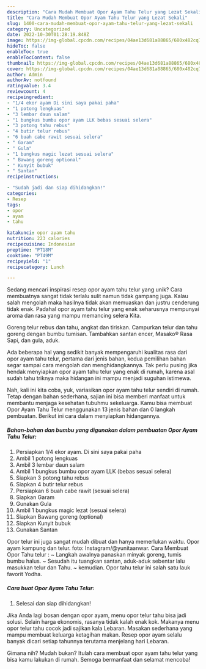 ```yaml
---
description: "Cara Mudah Membuat Opor Ayam Tahu Telur yang Lezat Sekali"
title: "Cara Mudah Membuat Opor Ayam Tahu Telur yang Lezat Sekali"
slug: 1400-cara-mudah-membuat-opor-ayam-tahu-telur-yang-lezat-sekali
category: Uncategorized
date: 2022-10-30T01:28:19.848Z
image: https://img-global.cpcdn.com/recipes/04ae13d681a88865/680x482cq70/opor-ayam-tahu-telur-foto-resep-utama.jpg
hideToc: false
enableToc: true
enableTocContent: false
thumbnail: https://img-global.cpcdn.com/recipes/04ae13d681a88865/680x482cq70/opor-ayam-tahu-telur-foto-resep-utama.jpg
cover: https://img-global.cpcdn.com/recipes/04ae13d681a88865/680x482cq70/opor-ayam-tahu-telur-foto-resep-utama.jpg
author: Admin
authorAv: notfound
ratingvalue: 3.4
reviewcount: 4
recipeingredient:
- "1/4 ekor ayam Di sini saya pakai paha"
- "1 potong lengkuas"
- "3 lembar daun salam"
- "1 bungkus bumbu opor ayam LLK bebas sesuai selera"
- "3 potong tahu rebus"
- "4 butir telur rebus"
- "6 buah cabe rawit sesuai selera"
- " Garam"
- " Gula"
- "1 bungkus magic lezat sesuai selera"
- " Bawang goreng optional"
- " Kunyit bubuk"
- " Santan"
recipeinstructions:

- "Sudah jadi dan siap dihidangkan!"
categories:
- Resep
tags:
- opor
- ayam
- tahu

katakunci: opor ayam tahu 
nutrition: 223 calories
recipecuisine: Indonesian
preptime: "PT18M"
cooktime: "PT49M"
recipeyield: "1"
recipecategory: Lunch

---
```





Sedang mencari inspirasi resep opor ayam tahu telur yang unik? Cara membuatnya sangat tidak terlalu sulit namun tidak gampang juga. Kalau salah mengolah maka hasilnya tidak akan memuaskan dan justru cenderung tidak enak. Padahal opor ayam tahu telur yang enak seharusnya mempunyai aroma dan rasa yang mampu memancing selera Kita.





Goreng telur rebus dan tahu, angkat dan tiriskan. Campurkan telur dan tahu goreng dengan bumbu tumisan. Tambahkan santan encer, Masako® Rasa Sapi, dan gula, aduk.

Ada beberapa hal yang sedikit banyak mempengaruhi kualitas rasa dari opor ayam tahu telur, pertama dari jenis bahan, kedua pemilihan bahan segar sampai cara mengolah dan menghidangkannya. Tak perlu pusing jika hendak menyiapkan opor ayam tahu telur yang enak di rumah, karena asal sudah tahu triknya maka hidangan ini mampu menjadi suguhan istimewa.






Nah, kali ini kita coba, yuk, variasikan opor ayam tahu telur sendiri di rumah. Tetap dengan bahan sederhana, sajian ini bisa memberi manfaat untuk membantu menjaga kesehatan tubuhmu sekeluarga. Kamu bisa membuat Opor Ayam Tahu Telur menggunakan 13 jenis bahan dan 0 langkah pembuatan. Berikut ini cara dalam menyiapkan hidangannya.

<!--inarticleads1-->

##### Bahan-bahan dan bumbu yang digunakan dalam pembuatan Opor Ayam Tahu Telur:

1. Persiapkan 1/4 ekor ayam. Di sini saya pakai paha
1. Ambil 1 potong lengkuas
1. Ambil 3 lembar daun salam
1. Ambil 1 bungkus bumbu opor ayam LLK (bebas sesuai selera)
1. Siapkan 3 potong tahu rebus
1. Siapkan 4 butir telur rebus
1. Persiapkan 6 buah cabe rawit (sesuai selera)
1. Siapkan  Garam
1. Gunakan  Gula
1. Ambil 1 bungkus magic lezat (sesuai selera)
1. Siapkan  Bawang goreng (optional)
1. Siapkan  Kunyit bubuk
1. Gunakan  Santan


Opor telur ini juga sangat mudah dibuat dan hanya memerlukan waktu. Opor ayam kampung dan telur. foto: Instagram/@yunitaanwar. Cara Membuat Opor Tahu telur : ~ Langkah awalnya panaskan minyak goreng, tumis bumbu halus. ~ Sesudah itu tuangkan santan, aduk-aduk sebentar lalu masukkan telur dan Tahu. ~ kemudian. Opor tahu telur ini salah satu lauk favorit Yodha. 

<!--inarticleads2-->

##### Cara buat Opor Ayam Tahu Telur:


1. Selesai dan siap dihidangkan!

Jika Anda lagi bosan dengan opor ayam, menu opor telur tahu bisa jadi solusi. Selain harga ekonomis, rasanya tidak kalah enak kok. Makanya menu opor telur tahu cocok jadi sajikan kala Lebaran. Masakan sederhana yang mampu membuat keluarga ketagihan makan. Resep opor ayam selalu banyak dicari setiap tahunnya terutama menjelang hari Lebaran. 

Gimana nih? Mudah bukan? Itulah cara membuat opor ayam tahu telur yang bisa kamu lakukan di rumah. Semoga bermanfaat dan selamat mencoba!
